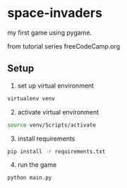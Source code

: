 # space-invaders

my first game using pygame.

from tutorial series freeCodeCamp.org 

## Setup

1. set up virtual environment
```bash
virtualenv venv
```

2. activate virtual environment
```bash
source venv/Scripts/activate
```

3. install requirements
```bash
pip install -r requirements.txt
```

4. run the game
```bash
python main.py
```